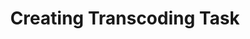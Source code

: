 ---
title: Creating Transcoding Task
position: 4
request: /v1/create_token
main_message: This route is for creating a transcoding task.
attributes:
  - attribute: token
    required: required
    message: b49e034d198262f1d5d15ed9f3cb8ee1

request_examples:
  - code_block: |2-
      curl https://api.qencode.com/v1/create_task -d token=76682314a86ed377730873394f8172f2 

    language: curl

response_examples:
  - code_block: |2-
      {"error":0,"upload_url":"https:\/\/storage.qencode.com\/v1\/upload_file","task_token":"471272a512d76c22665db9dcee893409"}

    language: curl
  - code_block: |2-
      {
        "success": false,
        "result": null
      }
    language: curl
---